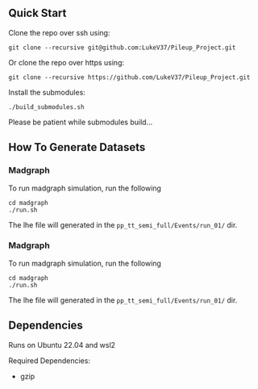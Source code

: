 ## Quick Start
Clone the repo over ssh using:
```
git clone --recursive git@github.com:LukeV37/Pileup_Project.git
```

Or clone the repo over https using:
```
git clone --recursive https://github.com/LukeV37/Pileup_Project.git
```

Install the submodules:
```
./build_submodules.sh
```

Please be patient while submodules build...

## How To Generate Datasets

### Madgraph
To run madgraph simulation, run the following
```
cd madgraph
./run.sh
```
The lhe file will generated in the `pp_tt_semi_full/Events/run_01/` dir. 

### Madgraph
To run madgraph simulation, run the following
```
cd madgraph
./run.sh
```
The lhe file will generated in the `pp_tt_semi_full/Events/run_01/` dir. 


## Dependencies
Runs on Ubuntu 22.04 and wsl2

Required Dependencies:
<ul>
  <li>gzip</li>
</ul>
